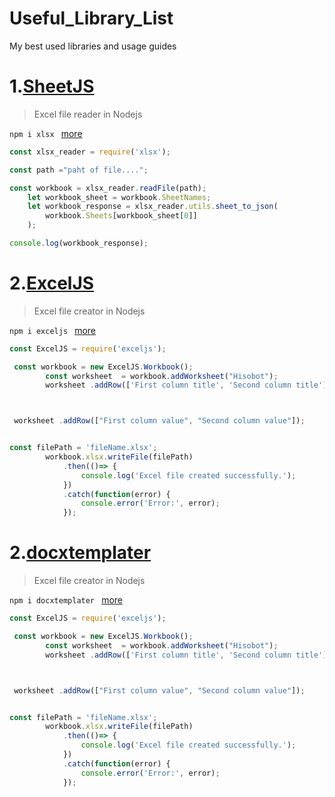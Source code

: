 # Useful_Library_List
My best used libraries and usage guides











#  1.[SheetJS](https://sheetjs.com/)

> Excel file reader in Nodejs

`npm i xlsx ` [more](https://www.npmjs.com/package/xlsx)

```javascript
const xlsx_reader = require('xlsx');

const path ="paht of file....";

const workbook = xlsx_reader.readFile(path);
    let workbook_sheet = workbook.SheetNames;
    let workbook_response = xlsx_reader.utils.sheet_to_json(
        workbook.Sheets[workbook_sheet[0]]
    );

console.log(workbook_response);

```



#  2.[ExcelJS](https://github.com/exceljs/exceljs#readme)

> Excel file creator in Nodejs

`npm i exceljs ` [more](https://www.npmjs.com/package/exceljs)

```javascript
const ExcelJS = require('exceljs');

 const workbook = new ExcelJS.Workbook();
        const worksheet  = workbook.addWorksheet("Hisobot");
        worksheet .addRow(['First column title', 'Second column title']);



 worksheet .addRow(["First column value", "Second column value"]);


const filePath = 'fileName.xlsx';
        workbook.xlsx.writeFile(filePath)
            .then(()=> {
                console.log('Excel file created successfully.');
            })
            .catch(function(error) {
                console.error('Error:', error);
            });

```


#  2.[docxtemplater](https://github.com/open-xml-templating/docxtemplater#readme)

> Excel file creator in Nodejs

`npm i docxtemplater ` [more](https://www.npmjs.com/package/docxtemplater)

```javascript
const ExcelJS = require('exceljs');

 const workbook = new ExcelJS.Workbook();
        const worksheet  = workbook.addWorksheet("Hisobot");
        worksheet .addRow(['First column title', 'Second column title']);



 worksheet .addRow(["First column value", "Second column value"]);


const filePath = 'fileName.xlsx';
        workbook.xlsx.writeFile(filePath)
            .then(()=> {
                console.log('Excel file created successfully.');
            })
            .catch(function(error) {
                console.error('Error:', error);
            });

```

